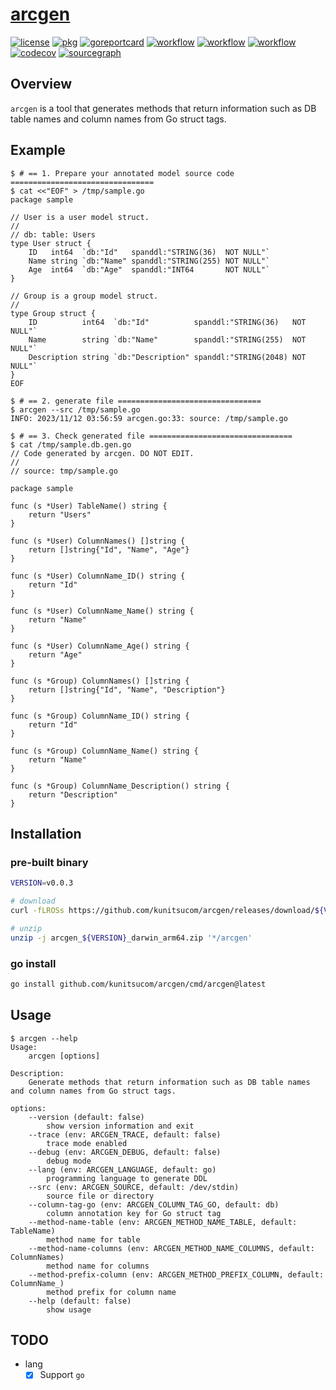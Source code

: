 # [arcgen](https://github.com/kunitsucom/arcgen)

[![license](https://img.shields.io/github/license/kunitsucom/arcgen)](LICENSE)
[![pkg](https://pkg.go.dev/badge/github.com/kunitsucom/arcgen)](https://pkg.go.dev/github.com/kunitsucom/arcgen)
[![goreportcard](https://goreportcard.com/badge/github.com/kunitsucom/arcgen)](https://goreportcard.com/report/github.com/kunitsucom/arcgen)
[![workflow](https://github.com/kunitsucom/arcgen/workflows/go-lint/badge.svg)](https://github.com/kunitsucom/arcgen/tree/main)
[![workflow](https://github.com/kunitsucom/arcgen/workflows/go-test/badge.svg)](https://github.com/kunitsucom/arcgen/tree/main)
[![workflow](https://github.com/kunitsucom/arcgen/workflows/go-vuln/badge.svg)](https://github.com/kunitsucom/arcgen/tree/main)
[![codecov](https://codecov.io/gh/kunitsucom/arcgen/graph/badge.svg?token=Y19kZ7UtVZ)](https://codecov.io/gh/kunitsucom/arcgen)
[![sourcegraph](https://sourcegraph.com/github.com/kunitsucom/arcgen/-/badge.svg)](https://sourcegraph.com/github.com/kunitsucom/arcgen)

## Overview

`arcgen` is a tool that generates methods that return information such as DB table names and column names from Go struct tags.

## Example

```console
$ # == 1. Prepare your annotated model source code ================================
$ cat <<"EOF" > /tmp/sample.go
package sample

// User is a user model struct.
//
// db: table: Users
type User struct {
    ID   int64  `db:"Id"   spanddl:"STRING(36)  NOT NULL"`
    Name string `db:"Name" spanddl:"STRING(255) NOT NULL"`
    Age  int64  `db:"Age"  spanddl:"INT64       NOT NULL"`
}

// Group is a group model struct.
//
type Group struct {
    ID          int64  `db:"Id"          spanddl:"STRING(36)   NOT NULL"`
    Name        string `db:"Name"        spanddl:"STRING(255)  NOT NULL"`
    Description string `db:"Description" spanddl:"STRING(2048) NOT NULL"`
}
EOF

$ # == 2. generate file ================================
$ arcgen --src /tmp/sample.go
INFO: 2023/11/12 03:56:59 arcgen.go:33: source: /tmp/sample.go

$ # == 3. Check generated file ================================
$ cat /tmp/sample.db.gen.go
// Code generated by arcgen. DO NOT EDIT.
//
// source: tmp/sample.go

package sample

func (s *User) TableName() string {
    return "Users"
}

func (s *User) ColumnNames() []string {
    return []string{"Id", "Name", "Age"}
}

func (s *User) ColumnName_ID() string {
    return "Id"
}

func (s *User) ColumnName_Name() string {
    return "Name"
}

func (s *User) ColumnName_Age() string {
    return "Age"
}

func (s *Group) ColumnNames() []string {
    return []string{"Id", "Name", "Description"}
}

func (s *Group) ColumnName_ID() string {
    return "Id"
}

func (s *Group) ColumnName_Name() string {
    return "Name"
}

func (s *Group) ColumnName_Description() string {
    return "Description"
}
```

## Installation

### pre-built binary

```bash
VERSION=v0.0.3

# download
curl -fLROSs https://github.com/kunitsucom/arcgen/releases/download/${VERSION}/arcgen_${VERSION}_darwin_arm64.zip

# unzip
unzip -j arcgen_${VERSION}_darwin_arm64.zip '*/arcgen'
```

### go install

```bash
go install github.com/kunitsucom/arcgen/cmd/arcgen@latest
```

## Usage

```console
$ arcgen --help
Usage:
    arcgen [options]

Description:
    Generate methods that return information such as DB table names and column names from Go struct tags.

options:
    --version (default: false)
        show version information and exit
    --trace (env: ARCGEN_TRACE, default: false)
        trace mode enabled
    --debug (env: ARCGEN_DEBUG, default: false)
        debug mode
    --lang (env: ARCGEN_LANGUAGE, default: go)
        programming language to generate DDL
    --src (env: ARCGEN_SOURCE, default: /dev/stdin)
        source file or directory
    --column-tag-go (env: ARCGEN_COLUMN_TAG_GO, default: db)
        column annotation key for Go struct tag
    --method-name-table (env: ARCGEN_METHOD_NAME_TABLE, default: TableName)
        method name for table
    --method-name-columns (env: ARCGEN_METHOD_NAME_COLUMNS, default: ColumnNames)
        method name for columns
    --method-prefix-column (env: ARCGEN_METHOD_PREFIX_COLUMN, default: ColumnName_)
        method prefix for column name
    --help (default: false)
        show usage
```

## TODO

- lang
  - [x] Support `go`
